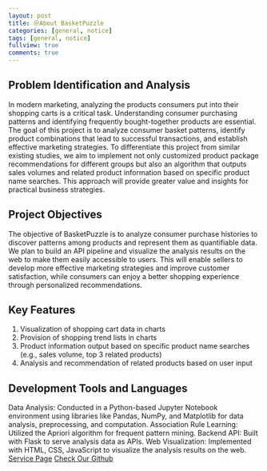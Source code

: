 ```yaml
---
layout: post
title: ＠About BasketPuzzle
categories: [general, notice]
tags: [general, notice]
fullview: true
comments: true
---
```

## Problem Identification and Analysis
In modern marketing, analyzing the products consumers put into their shopping carts is a critical task.
Understanding consumer purchasing patterns and identifying frequently bought-together products are essential.
The goal of this project is to analyze consumer basket patterns, identify product combinations that lead to successful transactions, and establish effective marketing strategies.
To differentiate this project from similar existing studies,
we aim to implement not only customized product package recommendations for different groups but also an algorithm that outputs sales volumes and related product information based on specific product name searches.
This approach will provide greater value and insights for practical business strategies.

## Project Objectives
The objective of BasketPuzzle is to analyze consumer purchase histories to discover patterns among products and represent them as quantifiable data.
We plan to build an API pipeline and visualize the analysis results on the web to make them easily accessible to users.
This will enable sellers to develop more effective marketing strategies and improve customer satisfaction,
while consumers can enjoy a better shopping experience through personalized recommendations.

## Key Features
1. Visualization of shopping cart data in charts
2. Provision of shopping trend lists in charts
3. Product information output based on specific product name searches (e.g., sales volume, top 3 related products)
4. Analysis and recommendation of related products based on user input

## Development Tools and Languages
Data Analysis: Conducted in a Python-based Jupyter Notebook environment using libraries like Pandas, NumPy, and Matplotlib for data analysis, preprocessing, and computation.
Association Rule Learning: Utilized the Apriori algorithm for frequent pattern mining.
Backend API: Built with Flask to serve analysis data as APIs.
Web Visualization: Implemented with HTML, CSS, JavaScript to visualize the analysis results on the web.
<br>
<a class="btn btn-default" href="https://basketpuzzle.github.io/basketpuzzlehosting">Service Page</a>
<a class="btn btn-default" href="https://github.com/BasketPuzzle/BasketPuzzle-FE">Check Our Github</a>
